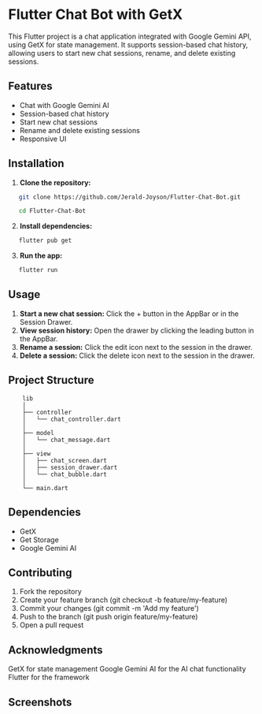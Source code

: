 # Flutter Chat Bot with GetX

This Flutter project is a chat application integrated with Google Gemini API, using GetX for state management. It supports session-based chat history, allowing users to start new chat sessions, rename, and delete existing sessions. 

## Features

- Chat with Google Gemini AI
- Session-based chat history
- Start new chat sessions
- Rename and delete existing sessions
- Responsive UI

## Installation

1. **Clone the repository:**

```bash
   git clone https://github.com/Jerald-Joyson/Flutter-Chat-Bot.git

   cd Flutter-Chat-Bot
```

2. **Install dependencies:**

```bash
   flutter pub get
```

3. **Run the app:**

```bash
   flutter run
```

## Usage
1. **Start a new chat session:** Click the + button in the AppBar or in the Session Drawer.
2. **View session history:** Open the drawer by clicking the leading button in the AppBar.
3. **Rename a session:** Click the edit icon next to the session in the drawer.
4. **Delete a session:** Click the delete icon next to the session in the drawer.

## Project Structure

```
    lib
    │
    ├── controller
    │   └── chat_controller.dart
    │
    ├── model
    │   └── chat_message.dart
    │
    ├── view
    │   ├── chat_screen.dart
    │   ├── session_drawer.dart
    │   └── chat_bubble.dart
    │
    └── main.dart
```
## Dependencies

- GetX
- Get Storage
- Google Gemini AI

## Contributing

1. Fork the repository
2. Create your feature branch (git checkout -b feature/my-feature)
3. Commit your changes (git commit -m 'Add my feature')
4. Push to the branch (git push origin feature/my-feature)
5. Open a pull request

## Acknowledgments
GetX for state management
Google Gemini AI for the AI chat functionality
Flutter for the framework

## Screenshots

<!-- ![Screenshot 1](screenshots/screenshot1.png)
![Screenshot 2](screenshots/screenshot2.png) -->